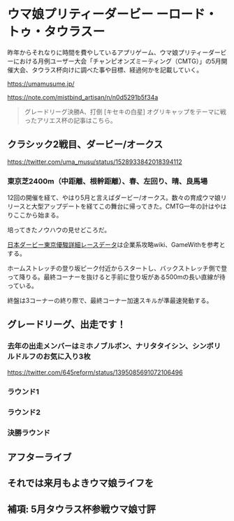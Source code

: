 # ウマ娘プリティーダービー ーロード・トゥ・タウラスー

昨年からそれなりに時間を費やしているアプリゲーム、ウマ娘プリティーダービーにおける月例ユーザー大会「チャンピオンズミーティング（CMTG）」の5月開催大会、タウラス杯向けに調べた事や目標、経過何かを記載していく。

<https://umamusume.jp/>

<https://note.com/mistbind_artisan/n/n0d5291b5f34a>

> グレードリーグ決勝A、打倒 [キセキの白星] オグリキャップをテーマに戦ったアリエス杯の記事はこちら。

## クラシック2戦目、ダービー/オークス

<https://twitter.com/uma_musu/status/1528933842018394112>

### 東京芝2400m（中距離、根幹距離）、春、左回り、晴、良馬場

12回の開催を経て、やはり5月と言えばダービー/オークス。数々の育成ウマ娘リリースと大型アップデートを経てこの舞台に帰ってきた。CMTG一年の計はやはりここから始まる。

培ってきたノウハウの見せどころだ。

[日本ダービー東京優駿詳細レースデータ](https://gamewith.jp/uma-musume/article/show/259040)は企業系攻略wiki、GameWithを参考とする。

<!-- キャプチャを添付する -->

ホームストレッチの登り坂ピーク付近からスタートし、バックストレッチ側で登って降りる。最終コーナーを抜けると手前に登り坂がある500mの長い直線が待っている。

終盤は3コーナーの終り際で、最終コーナー加速スキルが準最速発動する。

## グレードリーグ、出走です！

### 去年の出走メンバーはミホノブルボン、ナリタタイシン、シンボリルドルフのお気に入り3枚

<https://twitter.com/645reform/status/1395085691072106496>

### ラウンド1

### ラウンド2

### 決勝ラウンド

## アフターライブ

## それでは来月もよきウマ娘ライフを

## 補項: 5月タウラス杯参戦ウマ娘寸評
